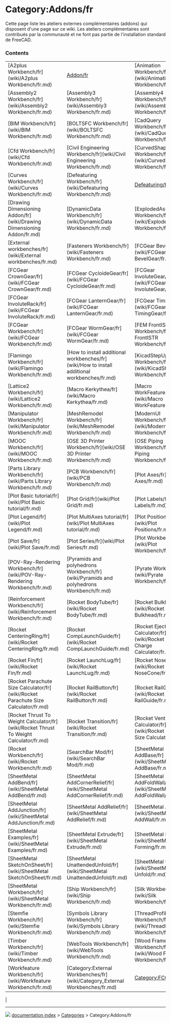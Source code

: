 # Category:Addons/fr
Cette page liste les ateliers externes complémentaires (addons) qui disposent d\'une page sur ce wiki. Les ateliers complémentaires sont contribués par la communauté et ne font pas partie de l\'installation standard de FreeCAD.

### Contents

|     |     |     |
| --- | --- | --- |
| [A2plus Workbench/fr](wiki/A2plus Workbench/fr.md) | [Addon/fr](wiki/Addon/fr.md) | [Animation Workbench/fr](wiki/Animation Workbench/fr.md) |
| [Assembly2 Workbench/fr](wiki/Assembly2 Workbench/fr.md) | [Assembly3 Workbench/fr](wiki/Assembly3 Workbench/fr.md) | [Assembly4 Workbench/fr](wiki/Assembly4 Workbench/fr.md) |
| [BIM Workbench/fr](wiki/BIM Workbench/fr.md) | [BOLTSFC Workbench/fr](wiki/BOLTSFC Workbench/fr.md) | [CadQuery Workbench/fr](wiki/CadQuery Workbench/fr.md) |
| [Cfd Workbench/fr](wiki/Cfd Workbench/fr.md) | [Civil Engineering Workbench/fr](wiki/Civil Engineering Workbench/fr.md) | [CurvedShapes Workbench/fr](wiki/CurvedShapes Workbench/fr.md) |
| [Curves Workbench/fr](wiki/Curves Workbench/fr.md) | [Defeaturing Workbench/fr](wiki/Defeaturing Workbench/fr.md) | [Defeaturing/fr](wiki/Defeaturing/fr.md) |
| [Drawing Dimensioning Addon/fr](wiki/Drawing Dimensioning Addon/fr.md) | [DynamicData Workbench/fr](wiki/DynamicData Workbench/fr.md) | [ExplodedAssembly Workbench/fr](wiki/ExplodedAssembly Workbench/fr.md) |
| [External workbenches/fr](wiki/External workbenches/fr.md) | [Fasteners Workbench/fr](wiki/Fasteners Workbench/fr.md) | [FCGear BevelGear/fr](wiki/FCGear BevelGear/fr.md) |
| [FCGear CrownGear/fr](wiki/FCGear CrownGear/fr.md) | [FCGear CycloideGear/fr](wiki/FCGear CycloideGear/fr.md) | [FCGear InvoluteGear/fr](wiki/FCGear InvoluteGear/fr.md) |
| [FCGear InvoluteRack/fr](wiki/FCGear InvoluteRack/fr.md) | [FCGear LanternGear/fr](wiki/FCGear LanternGear/fr.md) | [FCGear TimingGear/fr](wiki/FCGear TimingGear/fr.md) |
| [FCGear Workbench/fr](wiki/FCGear Workbench/fr.md) | [FCGear WormGear/fr](wiki/FCGear WormGear/fr.md) | [FEM FrontISTR Workbench/fr](wiki/FEM FrontISTR Workbench/fr.md) |
| [Flamingo Workbench/fr](wiki/Flamingo Workbench/fr.md) | [How to install additional workbenches/fr](wiki/How to install additional workbenches/fr.md) | [KicadStepUp Workbench/fr](wiki/KicadStepUp Workbench/fr.md) |
| [Lattice2 Workbench/fr](wiki/Lattice2 Workbench/fr.md) | [Macro Kerkythea/fr](wiki/Macro Kerkythea/fr.md) | [Macro WorkFeatures/fr](wiki/Macro WorkFeatures/fr.md) |
| [Manipulator Workbench/fr](wiki/Manipulator Workbench/fr.md) | [MeshRemodel Workbench/fr](wiki/MeshRemodel Workbench/fr.md) | [ModernUI Workbench/fr](wiki/ModernUI Workbench/fr.md) |
| [MOOC Workbench/fr](wiki/MOOC Workbench/fr.md) | [OSE 3D Printer Workbench/fr](wiki/OSE 3D Printer Workbench/fr.md) | [OSE Piping Workbench/fr](wiki/OSE Piping Workbench/fr.md) |
| [Parts Library Workbench/fr](wiki/Parts Library Workbench/fr.md) | [PCB Workbench/fr](wiki/PCB Workbench/fr.md) | [Plot Axes/fr](wiki/Plot Axes/fr.md) |
| [Plot Basic tutorial/fr](wiki/Plot Basic tutorial/fr.md) | [Plot Grid/fr](wiki/Plot Grid/fr.md) | [Plot Labels/fr](wiki/Plot Labels/fr.md) |
| [Plot Legend/fr](wiki/Plot Legend/fr.md) | [Plot MultiAxes tutorial/fr](wiki/Plot MultiAxes tutorial/fr.md) | [Plot Positions/fr](wiki/Plot Positions/fr.md) |
| [Plot Save/fr](wiki/Plot Save/fr.md) | [Plot Series/fr](wiki/Plot Series/fr.md) | [Plot Workbench/fr](wiki/Plot Workbench/fr.md) |
| [POV-Ray-Rendering Workbench/fr](wiki/POV-Ray-Rendering Workbench/fr.md) | [Pyramids and polyhedrons Workbench/fr](wiki/Pyramids and polyhedrons Workbench/fr.md) | [Pyrate Workbench/fr](wiki/Pyrate Workbench/fr.md) |
| [Reinforcement Workbench/fr](wiki/Reinforcement Workbench/fr.md) | [Rocket BodyTube/fr](wiki/Rocket BodyTube/fr.md) | [Rocket Bulkhead/fr](wiki/Rocket Bulkhead/fr.md) |
| [Rocket CenteringRing/fr](wiki/Rocket CenteringRing/fr.md) | [Rocket CompLaunchGuide/fr](wiki/Rocket CompLaunchGuide/fr.md) | [Rocket Ejection Charge Calculator/fr](wiki/Rocket Ejection Charge Calculator/fr.md) |
| [Rocket Fin/fr](wiki/Rocket Fin/fr.md) | [Rocket LaunchLug/fr](wiki/Rocket LaunchLug/fr.md) | [Rocket NoseCone/fr](wiki/Rocket NoseCone/fr.md) |
| [Rocket Parachute Size Calculator/fr](wiki/Rocket Parachute Size Calculator/fr.md) | [Rocket RailButton/fr](wiki/Rocket RailButton/fr.md) | [Rocket RailGuide/fr](wiki/Rocket RailGuide/fr.md) |
| [Rocket Thrust To Weight Calculator/fr](wiki/Rocket Thrust To Weight Calculator/fr.md) | [Rocket Transition/fr](wiki/Rocket Transition/fr.md) | [Rocket Vent Hole Size Calculator/fr](wiki/Rocket Vent Hole Size Calculator/fr.md) |
| [Rocket Workbench/fr](wiki/Rocket Workbench/fr.md) | [SearchBar Mod/fr](wiki/SearchBar Mod/fr.md) | [SheetMetal AddBase/fr](wiki/SheetMetal AddBase/fr.md) |
| [SheetMetal AddBend/fr](wiki/SheetMetal AddBend/fr.md) | [SheetMetal AddCornerRelief/fr](wiki/SheetMetal AddCornerRelief/fr.md) | [SheetMetal AddFoldWall/fr](wiki/SheetMetal AddFoldWall/fr.md) |
| [SheetMetal AddJunction/fr](wiki/SheetMetal AddJunction/fr.md) | [SheetMetal AddRelief/fr](wiki/SheetMetal AddRelief/fr.md) | [SheetMetal AddWall/fr](wiki/SheetMetal AddWall/fr.md) |
| [SheetMetal Examples/fr](wiki/SheetMetal Examples/fr.md) | [SheetMetal Extrude/fr](wiki/SheetMetal Extrude/fr.md) | [SheetMetal Forming/fr](wiki/SheetMetal Forming/fr.md) |
| [SheetMetal SketchOnSheet/fr](wiki/SheetMetal SketchOnSheet/fr.md) | [SheetMetal UnattendedUnfold/fr](wiki/SheetMetal UnattendedUnfold/fr.md) | [SheetMetal Unfold/fr](wiki/SheetMetal Unfold/fr.md) |
| [SheetMetal Workbench/fr](wiki/SheetMetal Workbench/fr.md) | [Ship Workbench/fr](wiki/Ship Workbench/fr.md) | [Silk Workbench/fr](wiki/Silk Workbench/fr.md) |
| [Stemfie Workbench/fr](wiki/Stemfie Workbench/fr.md) | [Symbols Library Workbench/fr](wiki/Symbols Library Workbench/fr.md) | [ThreadProfile Workbench/fr](wiki/ThreadProfile Workbench/fr.md) |
| [Timber Workbench/fr](wiki/Timber Workbench/fr.md) | [WebTools Workbench/fr](wiki/WebTools Workbench/fr.md) | [Wood Frame Workbench/fr](wiki/Wood Frame Workbench/fr.md) |
| [Workfeature Workbench/fr](wiki/Workfeature Workbench/fr.md) | [Category:External Workbenches/fr](wiki/Category_External Workbenches/fr.md) | [Category:FCGear/fr](wiki/Category_FCGear/fr.md) |
|



---
![](images/Right_arrow.png) [documentation index](../README.md) > [Categories](Category_Categories.md) > Category:Addons/fr
